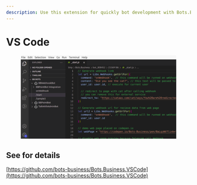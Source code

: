 ```yaml
---
description: Use this extension for quickly bot development with Bots.Business
---
```


# VS Code

<figure><img src=".gitbook/assets/image.png" alt=""><figcaption></figcaption></figure>

## See for details

[https://github.com/bots-business/Bots.Business.VSCode](https://github.com/bots-business/Bots.Business.VSCode)
